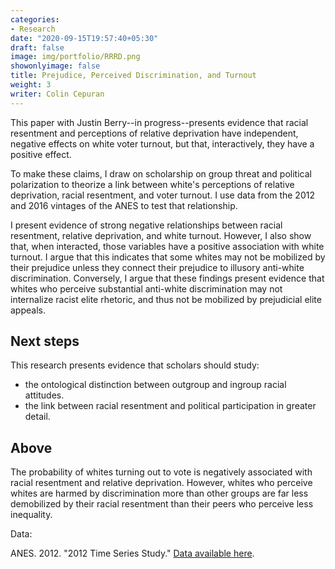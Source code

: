 ```yaml
---
categories:
- Research
date: "2020-09-15T19:57:40+05:30"
draft: false
image: img/portfolio/RRRD.png
showonlyimage: false
title: Prejudice, Perceived Discrimination, and Turnout
weight: 3
writer: Colin Cepuran
---
```


This paper with Justin Berry--in progress--presents evidence that racial resentment and perceptions of relative deprivation have independent, negative effects on white voter turnout, but that, interactively, they have a positive effect.
<!--more-->

To make these claims, I draw on scholarship on group threat and political polarization to theorize a link between white's perceptions of relative deprivation, racial resentment, and voter turnout.  I use data from the 2012 and 2016 vintages of the ANES to test that relationship.

I present evidence of strong negative relationships between racial resentment, relative deprivation, and white turnout.  However, I also show that, when interacted, those variables have a positive association with white turnout.  I argue that this indicates that some whites may not be mobilized by their prejudice unless they connect their prejudice to illusory anti-white discrimination.  Conversely, I argue that these findings present evidence that whites who perceive substantial anti-white discrimination may not internalize racist elite rhetoric, and thus not be mobilized by prejudicial elite appeals.

## Next steps

This research presents evidence that scholars should study:

- the ontological distinction between outgroup and ingroup racial attitudes.
- the link between racial resentment and political participation in greater detail.

## Above

The probability of whites turning out to vote is negatively associated with racial resentment and relative deprivation.  However, whites who perceive whites are harmed by discrimination more than other groups are far less demobilized by their racial resentment than their peers who perceive less inequality.

Data:

ANES. 2012. "2012 Time Series Study." [Data available here](https://electionstudies.org/data-center/2012-time-series-study/).